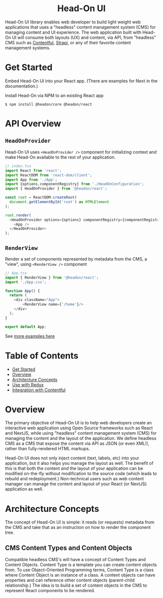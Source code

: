 <p align="center">
    <h1 align="center">Head-On UI</h1>
</p>

Head-On UI library enables web developer to build light weight web applications that uses a "headless" content management system (CMS) for managing content and UI experience. The web application built with Head-On UI will consume both layouts (UX) and content, via API, from "headless" CMS such as [Contentful](https://www.contentful.com/), [Strapi](https://strapi.io/), or any of their favorite content management systems.

# Get Started
<a name="get-started"></a>
Embed Head-On UI into your React app. (There are examples for Next in the documentation.)

Install Head-On via NPM to an existing React app
```shell
$ npm install @headon/core @headon/react
```

# API Overview

## `HeadOnProvider` 
Head-On UI uses `<HeadOnProvider />` component for initializing context and make Head-On available to the rest of your application.

```js
// index.tsx
import React from 'react';
import ReactDOM from 'react-dom/client';
import App from './App';
import {options,componentRegistry} from './HeadOnConfiguration';
import { HeadOnProvider } from '@headon/react';

const root = ReactDOM.createRoot(
  document.getElementById('root') as HTMLElement
);

root.render(
  <HeadOnProvider options={options} componentRegistry={componentRegistry}>
    <App />
  </HeadOnProvider> 
);
```

## `RenderView`
Render a set of components represented by metadata from the CMS, a "view", using `<RenderView />` component
```js
// App.tsx
import { RenderView } from '@headon/react';
import './App.css';

function App() {
  return (
    <div className="App">      
        <RenderView name={'/home'}/>                 
    </div>
  );
}

export default App;
```


See [more examples here](./examples/)


# Table of Contents
* [Get Started](#get-started)
* [Overview](#overview)
* [Architecture Concepts](#concepts)
* [Use with Redux](#redux)
* [Integration with Contentful](#contentful)



# Overview
<a name="overview"></a>
The primary objective of Head-On UI is to help web developers create an interactive web application using Open Source frameworks such as React and NextJS, while using "headless" content management system (CMS) for managing the content and the layout of the application. We define headless CMS as a CMS that expose the content via API as JSON (or even XML!), rather than fully-rendered HTML markups. 

Head-On UI does not only inject content (text, labels, etc) into your application, but it also helps you manage the layout as well. The benefit of this is that both the content *and* the layout of your application can be modified on-the-fly without modification to the source code (which leads to rebuild and redeployment.) Non-technical users such as web content manager can manage the content and layout of your React (or NextJS) application as well.

# Architecture Concepts
<a name="concepts"></a>
The concept of Head-On UI is simple: it reads (or requests) metadata from the CMS and take that as an instruction on how to render the component tree.

## CMS Content Types and Content Objects
Compatible headless CMS's will have a concept of Content Types and Content Objects. Content Type is a template you can create content objects from. To use Object-Oriented Programming terms, Content Type is a class where Content Object is an instance of a class. A content objects can have properties and can reference other content objects (parent-child relationship.) The idea is to build a set of content objects in the CMS to represent React components to be rendered. 



